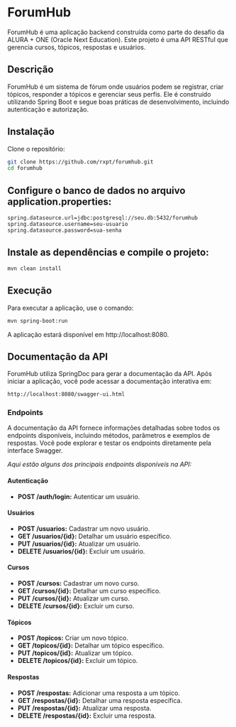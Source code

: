 # ForumHub

ForumHub é uma aplicação backend construída como parte do desafio da ALURA + ONE (Oracle Next Education). Este projeto é uma API RESTful que gerencia cursos, tópicos, respostas e usuários.

## Descrição
ForumHub é um sistema de fórum onde usuários podem se registrar, criar tópicos, responder a tópicos e gerenciar seus perfis. Ele é construído utilizando Spring Boot e segue boas práticas de desenvolvimento, incluindo autenticação e autorização.

## Instalação
Clone o repositório:

```bash
git clone https://github.com/rxpt/forumhub.git
cd forumhub
```

## Configure o banco de dados no arquivo application.properties:

```properties
spring.datasource.url=jdbc:postgresql://seu.db:5432/forumhub
spring.datasource.username=seu-usuario
spring.datasource.password=sua-senha
```

## Instale as dependências e compile o projeto:

```bash
mvn clean install
```

## Execução
Para executar a aplicação, use o comando:

```bash
mvn spring-boot:run
```

A aplicação estará disponível em http://localhost:8080.

## Documentação da API
ForumHub utiliza SpringDoc para gerar a documentação da API. Após iniciar a aplicação, você pode acessar a documentação interativa em:

```bash
http://localhost:8080/swagger-ui.html
```

### Endpoints
A documentação da API fornece informações detalhadas sobre todos os endpoints disponíveis, incluindo métodos, parâmetros e exemplos de respostas. Você pode explorar e testar os endpoints diretamente pela interface Swagger.

_Aqui estão alguns dos principais endpoints disponíveis na API:_

#### Autenticação
- **POST /auth/login:** Autenticar um usuário.
#### Usuários
- **POST /usuarios:** Cadastrar um novo usuário.
- **GET /usuarios/{id}:** Detalhar um usuário específico.
- **PUT /usuarios/{id}:** Atualizar um usuário.
- **DELETE /usuarios/{id}:** Excluir um usuário.
#### Cursos
- **POST /cursos:** Cadastrar um novo curso.
- **GET /cursos/{id}:** Detalhar um curso específico.
- **PUT /cursos/{id}:** Atualizar um curso.
- **DELETE /cursos/{id}:** Excluir um curso.
#### Tópicos
- **POST /topicos:** Criar um novo tópico.
- **GET /topicos/{id}:** Detalhar um tópico específico.
- **PUT /topicos/{id}:** Atualizar um tópico.
- **DELETE /topicos/{id}:** Excluir um tópico.
#### Respostas
- **POST /respostas:** Adicionar uma resposta a um tópico.
- **GET /respostas/{id}:** Detalhar uma resposta específica.
- **PUT /respostas/{id}:** Atualizar uma resposta.
- **DELETE /respostas/{id}:** Excluir uma resposta.

